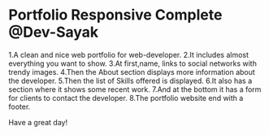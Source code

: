 # Portfolio Responsive Complete @Dev-Sayak

1.A clean and nice web portfolio for web-developer. 
2.It includes almost everything you want to show.
3.At first,name, links to social networks with trendy images. 
4.Then the About section displays more information about the developer. 
5.Then the list of Skills offered is displayed. 
6.It also has a section where it shows some recent work. 
7.And at the bottom it has a form for clients to contact the developer.
8.The portfolio website end with a footer.

Have a great day!